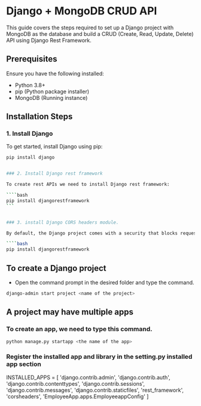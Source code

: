 # Django + MongoDB CRUD API

This guide covers the steps required to set up a Django project with MongoDB as the database and build a CRUD (Create, Read, Update, Delete) API using Django Rest Framework.

## Prerequisites

Ensure you have the following installed:

- Python 3.8+
- pip (Python package installer)
- MongoDB (Running instance)

## Installation Steps

### 1. Install Django

To get started, install Django using pip:

````bash
pip install django


### 2. Install Django rest framework

To create rest APIs we need to install Django rest framework:

````bash
pip install djangorestframework
```


### 3. install Django CORS headers module.

By default, the Django project comes with a security that blocks requests coming from different domains. To disable this, lets install Django CORS headers module.

````bash
pip install djangorestframework
````

## To create a Django project
- Open the command prompt in the desired folder and type the command.

```Bash
django-admin start project <name of the project>
```

## A project may have multiple apps
### To create an app, we need to type this command.

```bash
python manage.py startapp <the name of the app>
````


### Register the installed app and library in the setting.py installed app section

INSTALLED_APPS = [
    'django.contrib.admin',
    'django.contrib.auth',
    'django.contrib.contenttypes',
    'django.contrib.sessions',
    'django.contrib.messages',
    'django.contrib.staticfiles',
    'rest_framework',
    'corsheaders',
    'EmployeeApp.apps.EmployeeappConfig'
]

